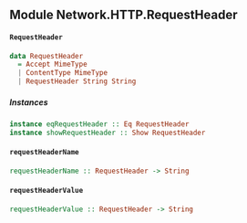 ## Module Network.HTTP.RequestHeader

#### `RequestHeader`

``` purescript
data RequestHeader
  = Accept MimeType
  | ContentType MimeType
  | RequestHeader String String
```

##### Instances
``` purescript
instance eqRequestHeader :: Eq RequestHeader
instance showRequestHeader :: Show RequestHeader
```

#### `requestHeaderName`

``` purescript
requestHeaderName :: RequestHeader -> String
```

#### `requestHeaderValue`

``` purescript
requestHeaderValue :: RequestHeader -> String
```



